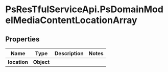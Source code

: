 # PsResTfulServiceApi.PsDomainModelMediaContentLocationArray

## Properties
Name | Type | Description | Notes
------------ | ------------- | ------------- | -------------
**location** | **Object** |  | 
